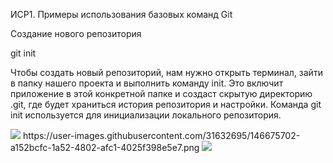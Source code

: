 ИСР1. Примеры использования базовых команд Git

Создание нового репозитория

git init

Чтобы создать новый репозиторий, нам нужно открыть терминал, зайти в папку нашего проекта и выполнить команду init. Это включит приложение в этой конкретной папке и создаст скрытую директорию .git, где будет храниться история репозитория и настройки.
Команда git init используется для инициализации локального репозитория.

<img src="GitHub1.jpg">
https://user-images.githubusercontent.com/31632695/146675702-a152bcfc-1a52-4802-afc1-4025f398e5e7.png
<img src="https://user-images.githubusercontent.com/31632695/146675702-a152bcfc-1a52-4802-afc1-4025f398e5e7.png.jpg">

